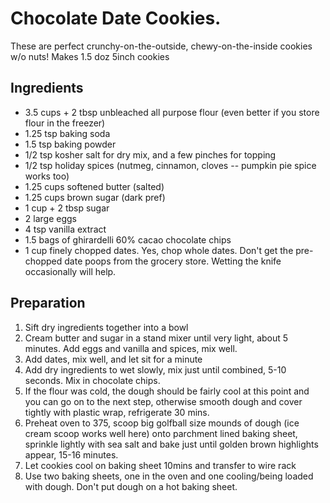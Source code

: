 # Chocolate Date Cookies.
These are perfect crunchy-on-the-outside, chewy-on-the-inside cookies w/o nuts!
Makes 1.5 doz 5inch cookies

## Ingredients
- 3.5 cups + 2 tbsp unbleached all purpose flour (even better if you store flour in the freezer)
- 1.25 tsp baking soda
- 1.5 tsp baking powder
- 1/2 tsp kosher salt for dry mix, and a few pinches for topping
- 1/2 tsp holiday spices (nutmeg, cinnamon, cloves -- pumpkin pie spice works too)
- 1.25 cups softened butter (salted)
- 1.25 cups brown sugar (dark pref)
- 1 cup + 2 tbsp sugar
- 2 large eggs
- 4 tsp vanilla extract
- 1.5 bags of ghirardelli 60% cacao chocolate chips
- 1 cup finely chopped dates. Yes, chop whole dates. Don't get the pre-chopped date poops from the grocery store. Wetting the knife occasionally will help.

## Preparation
1. Sift dry ingredients together into a bowl
2. Cream butter and sugar in a stand mixer until very light, about 5 minutes.  Add eggs and vanilla and spices, mix well.
3. Add dates, mix well, and let sit for a minute
4. Add dry ingredients to wet slowly, mix just until combined, 5-10 seconds. Mix in chocolate chips.
5. If the flour was cold, the dough should be fairly cool at this point and you can go on to the next step, otherwise smooth dough and cover tightly with plastic wrap, refrigerate 30 mins. 
6. Preheat oven to 375, scoop big golfball size mounds of dough (ice cream scoop works well here) onto parchment lined baking sheet, sprinkle lightly with sea salt and bake just until golden brown highlights appear, 15-16 minutes.
7. Let cookies cool on baking sheet 10mins and transfer to wire rack
8. Use two baking sheets, one in the oven and one cooling/being loaded with dough.  Don't put dough on a hot baking sheet.
